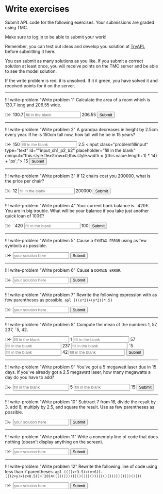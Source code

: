 # Write exercises

Submit APL code for the following exercises.
Your submissions are graded using TMC.

Make sure to [log in](../../account.md) to be able to submit your work!

Remember, you can test out ideas and develop you solution at [TryAPL](https://tryapl.org) before submitting it here.

You can submit as many solutions as you like.
If you submit a correct solution at least once, you will receive points on the TMC server and be able to see the model solution.

If the write problem is red, it is unsolved. If it it green, you have solved it and received points for it on the server.

---

!!! write-problem "Write problem 1"
    Calculate the area of a room which is 130.7 long and 206.55 wide.
    <div class="problem">
        <span class="problemspan">⎕←</span>
        <span class="problemfilltext">130.7</span>
        <input class="problemfillinput" type="text" id="input_ch1_p1" placeholder="fill in the blank" oninput="this.style.flexGrow=0;this.style.width = ((this.value.length+1) * 14) + 'px';">
        <span class="problemfilltext">206.55</span>
        <button class="problembutton" onclick="submit_problem('ch1_p1')">Submit</button>
    </div>
    <p id="feedback_ch1_p1" style="color: red"></p>

---

!!! write-problem "Write problem 2"
    A grandpa decreases in height by 2.5cm every year.
    If he is 150cm tall now, how tall will he be in 15 years?
    <div class="problem">
        <span class="problemspan">⎕←</span>
        <span class="problemfilltext">150</span>
        <input class="problemfillinput" type="text" id="input_ch1_p2_b1" placeholder="fill in the blank" oninput="this.style.flexGrow=0;this.style.width = ((this.value.length+1) * 14) + 'px';">
        <span class="problemfilltext">2.5</span>
        <input class="problemfillinput" type="text" id=""input_ch1_p2_b2" placeholder="fill in the blank" oninput="this.style.flexGrow=0;this.style.width = ((this.value.length+1) * 14) + 'px';">
        <span class="problemfilltext">15</span>
        <button class="problembutton" onclick="submit_problem('ch1_p2')">Submit</button>
    </div>
    <p id="feedback_ch1_p2" style="color: red"></p>

---

!!! write-problem "Write problem 3"
    If 12 chairs cost you 200000, what is the price per chair?
    <div class="problem">
        <span class="problemspan">⎕←</span>
        <span class="problemfilltext">12</span>
        <input class="problemfillinput" type="text" id="input_ch1_p3" placeholder="fill in the blank" oninput="this.style.flexGrow=0;this.style.width = ((this.value.length+1) * 14) + 'px';">
        <span class="problemfilltext">200000</span>
        <button class="problembutton" onclick="submit_problem('ch1_p3')">Submit</button>
    </div>
    <p id="feedback_ch1_p3" style="color: red"></p>

---

!!! write-problem "Write problem 4"
    Your current bank balance is ¯420€. You are in big trouble.
    What will be your balance if you take just another quick loan of 100€?
    <div class="problem">
        <span class="problemspan">⎕←</span>
        <span class="problemfilltext">¯420</span>
        <input class="problemfillinput" type="text" id="input_ch1_p4" placeholder="fill in the blank" oninput="this.style.flexGrow=0;this.style.width = ((this.value.length+1) * 14) + 'px';">
        <span class="problemfilltext">100</span>
        <button class="problembutton" onclick="submit_problem('ch1_p4')">Submit</button>
    </div>
    <p id="feedback_ch1_p4" style="color: red"></p>

---

!!! write-problem "Write problem 5"
    Cause a `SYNTAX ERROR` using as few symbols as possible.
    <div class="problem">
        <span class="problemspan">⎕←</span>
        <input class="probleminput" type="text" id="input_ch1_p5" placeholder="your solution here">
        <button class="problembutton" onclick="submit_problem('ch1_p5')">Submit</button>
    </div>
    <p id="feedback_ch1_p5" style="color: red"></p>

---

!!! write-problem "Write problem 6"
    Cause a `DOMAIN ERROR`.
    <div class="problem">
        <span class="problemspan">⎕←</span>
        <input class="probleminput" type="text" id="input_ch1_p6" placeholder="your solution here">
        <button class="problembutton" onclick="submit_problem('ch1_p6')">Submit</button>
    </div>
    <p id="feedback_ch1_p6" style="color: red"></p>

---

!!! write-problem "Write problem 7"
    Rewrite the following expression with as few parentheses as possible.
    ```apl
    (((x*2)+(y*2))*.5)
    ```
    <div class="problem">
        <span class="problemspan">⎕←</span>
        <input class="probleminput" type="text" id="input_ch1_p7" placeholder="your solution here">
        <button class="problembutton" onclick="submit_problem('ch1_p7')">Submit</button>
    </div>
    <p id="feedback_ch1_p7" style="color: red"></p>

---

!!! write-problem "Write problem 8"
    Compute the mean of the numbers 1, 57, 237, ¯5, 42.
    <div class="problem">
        <span class="problemspan">⎕←</span>
        <input class="problemfillinput" type="text" id="input_ch1_p8_b1" placeholder="fill in the blank" oninput="this.style.flexGrow=0;this.style.width = ((this.value.length+1) * 14) + 'px';">
        <span class="problemfilltext">1</span>
        <input class="problemfillinput" type="text" id="input_ch1_p8_b2" placeholder="fill in the blank" oninput="this.style.flexGrow=0;this.style.width = ((this.value.length+1) * 14) + 'px';">
        <span class="problemfilltext">57</span>
        <input class="problemfillinput" type="text" id="input_ch1_p8_b3" placeholder="fill in the blank" oninput="this.style.flexGrow=0;this.style.width = ((this.value.length+1) * 14) + 'px';">
        <span class="problemfilltext">237</span>
        <input class="problemfillinput" type="text" id="input_ch1_p8_b4" placeholder="fill in the blank" oninput="this.style.flexGrow=0;this.style.width = ((this.value.length+1) * 14) + 'px';">
        <span class="problemfilltext">¯5</span>
        <input class="problemfillinput" type="text" id="input_ch1_p8_b5" placeholder="fill in the blank" oninput="this.style.flexGrow=0;this.style.width = ((this.value.length+1) * 14) + 'px';">
        <span class="problemfilltext">42</span>
        <input class="problemfillinput" type="text" id="input_ch1_p8_b6" placeholder="fill in the blank" oninput="this.style.flexGrow=0;this.style.width = ((this.value.length+1) * 14) + 'px';">
        <button class="problembutton" onclick="submit_problem('ch1_p8')">Submit</button>
    </div>
    <p id="feedback_ch1_p8" style="color: red"></p>

---

!!! write-problem "Write problem 9"
    You've got a 5 megawatt laser due in 15 days. If you've already got a 2.5 megawatt laser, how many megawatts a day do you have to add?
    <div class="problem">
        <span class="problemspan">⎕←</span>
        <input class="problemfillinput" type="text" id="input_ch1_p9_b1" placeholder="fill in the blank" oninput="this.style.flexGrow=0;this.style.width = ((this.value.length+1) * 14) + 'px';">
        <span class="problemfilltext">5</span>
        <input class="problemfillinput" type="text" id="input_ch1_p9_b2" placeholder="fill in the blank" oninput="this.style.flexGrow=0;this.style.width = ((this.value.length+1) * 14) + 'px';">
        <span class="problemfilltext">15</span>
        <button class="problembutton" onclick="submit_problem('ch1_p9')">Submit</button>
    </div>
    <p id="feedback_ch1_p9" style="color: red"></p>

---

!!! write-problem "Write problem 10"
    Subtract 7 from 16, divide the result by 3, add 8, multiply by 2.5, and square the result.
    Use as few parentheses as possible.
    <div class="problem">
        <span class="problemspan">⎕←</span>
        <input class="probleminput" type="text" id="input_ch1_p10" placeholder="your solution here">
        <button class="problembutton" onclick="submit_problem('ch1_p10')">Submit</button>
    </div>
    <p id="feedback_ch1_p10" style="color: red"></p>

---

!!! write-problem "Write problem 11"
    Write a nonempty line of code that does nothing (doesn't display anything on the screen).
    <div class="problem">
        <span class="problemspan">⎕←</span>
        <input class="probleminput" type="text" id="input_ch1_p11" placeholder="your solution here">
        <button class="problembutton" onclick="submit_problem('ch1_p11')">Submit</button>
    </div>
    <p id="feedback_ch1_p11" style="color: red"></p>

---

!!! write-problem "Write problem 12"
    Rewrite the following line of code using less than 7 parentheses.
    ```apl
    ((((x+3.5)×(x+6))-(((2+y)×(z×8.5))÷¯20)⍝((()())))()()((()()))()()()()))())))()(((
    ```
    <div class="problem">
        <span class="problemspan">⎕←</span>
        <input class="probleminput" type="text" id="input_ch1_p12" placeholder="your solution here">
        <button class="problembutton" onclick="submit_problem('ch1_p12')">Submit</button>
    </div>
    <p id="feedback_ch1_p12" style="color: red"></p>
